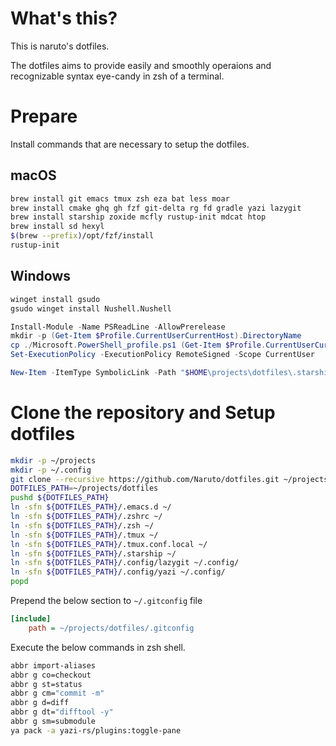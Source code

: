 # What's this?

This is naruto's dotfiles.

The dotfiles aims to provide easily and smoothly operaions and recognizable syntax eye-candy in zsh of a terminal.

# Prepare

Install commands that are necessary to setup the dotfiles.

## macOS

```bash
brew install git emacs tmux zsh eza bat less moar
brew install cmake ghq gh fzf git-delta rg fd gradle yazi lazygit
brew install starship zoxide mcfly rustup-init mdcat htop
brew install sd hexyl
$(brew --prefix)/opt/fzf/install
rustup-init
```

## Windows

```cmd
winget install gsudo
gsudo winget install Nushell.Nushell
```

```powershell
Install-Module -Name PSReadLine -AllowPrerelease
mkdir -p (Get-Item $Profile.CurrentUserCurrentHost).DirectoryName
cp ./Microsoft.PowerShell_profile.ps1 (Get-Item $Profile.CurrentUserCurrentHost).DirectoryName
Set-ExecutionPolicy -ExecutionPolicy RemoteSigned -Scope CurrentUser
```

```powershell
New-Item -ItemType SymbolicLink -Path "$HOME\projects\dotfiles\.starship" -Target "$HOME\"
```

# Clone the repository and Setup dotfiles

```bash
mkdir -p ~/projects
mkdir -p ~/.config
git clone --recursive https://github.com/Naruto/dotfiles.git ~/projects/dotfiles
DOTFILES_PATH=~/projects/dotfiles
pushd ${DOTFILES_PATH}
ln -sfn ${DOTFILES_PATH}/.emacs.d ~/
ln -sfn ${DOTFILES_PATH}/.zshrc ~/
ln -sfn ${DOTFILES_PATH}/.zsh ~/
ln -sfn ${DOTFILES_PATH}/.tmux ~/
ln -sfn ${DOTFILES_PATH}/.tmux.conf.local ~/
ln -sfn ${DOTFILES_PATH}/.starship ~/
ln -sfn ${DOTFILES_PATH}/.config/lazygit ~/.config/
ln -sfn ${DOTFILES_PATH}/.config/yazi ~/.config/
popd
```

Prepend the below section to `~/.gitconfig` file

```ini
[include]
    path = ~/projects/dotfiles/.gitconfig
```

Execute the below commands in zsh shell.

```bash
abbr import-aliases
abbr g co=checkout
abbr g st=status
abbr g cm="commit -m"
abbr g d=diff
abbr g dt="difftool -y"
abbr g sm=submodule
ya pack -a yazi-rs/plugins:toggle-pane
```
